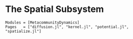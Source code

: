 # The Spatial Subsystem

```@autodocs
Modules = [MetacommunityDynamics]
Pages   = ["diffusion.jl", "kernel.jl", "potential.jl", "spatialize.jl"]
```